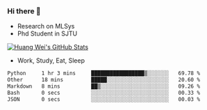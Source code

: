### Hi there 👋
- Research on MLSys
- Phd Student in SJTU
  
[![Huang Wei's GitHub Stats](https://github-readme-stats.vercel.app/api?username=huangwei021230&theme=tokyonight)](https://github.com/anuraghazra/github-readme-stats)

- Work, Study, Eat, Sleep


<!--START_SECTION:waka-->

```txt
Python     1 hr 3 mins     █████████████████▒░░░░░░░   69.78 %
Other      18 mins         █████░░░░░░░░░░░░░░░░░░░░   20.60 %
Markdown   8 mins          ██▒░░░░░░░░░░░░░░░░░░░░░░   09.26 %
Bash       0 secs          ░░░░░░░░░░░░░░░░░░░░░░░░░   00.33 %
JSON       0 secs          ░░░░░░░░░░░░░░░░░░░░░░░░░   00.03 %
```

<!--END_SECTION:waka-->

